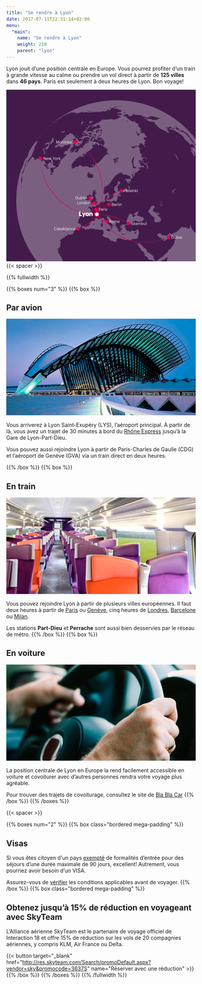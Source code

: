 ```yaml
---
title: "Se rendre à Lyon"
date: 2017-07-11T22:31:14+02:00
menu:
  "main":
    name: "Se rendre à Lyon"
    weight: 210
    parent: "lyon"
---
```

Lyon jouit d’une position centrale en Europe. Vous pourrez profiter d’un train à grande vitesse au calme ou prendre un vol direct à partir de **125 villes** dans **46 pays**. Paris est seulement à deux heures de Lyon. Bon voyage!

![Flights to Lyon](/img/graphics/lyon_flights.png)
{{< spacer >}}

{{% fullwidth %}}

{{% boxes num="3" %}}
{{% box %}}
## Par avion

![Lyon Saint Exupery airport (LYS)](/img/photos/lyon-scene10-Airport.jpg)

Vous arriverez à Lyon Saint-Exupéry (LYS), l’aéroport principal. À partir de là, vous avez un trajet de 30 minutes à bord du [Rh&ocirc;ne&nbsp;Express](https://www.rhonexpress.fr) jusqu’à la Gare de Lyon-Part-Dieu.

Vous pouvez aussi rejoindre Lyon à partir de Paris-Charles de Gaulle (CDG) et l’aéroport de Genève (GVA) via un train direct en deux heures.

{{% /box %}}
{{% box %}}
## En train
![Inside the highspeed train - TGV](/img/photos/lyon-scene11-Train-TGV.jpg)

Vous pouvez rejoindre Lyon à partir de plusieurs villes européennes. Il faut deux heures à partir de
[Paris](https://www.trainline.eu/trains/paris/lyon) ou [Genève](https://www.trainline.eu/trains/geneve-cornavin/lyon), cinq heures de [Londres](http://www.eurostar.com/uk-en/city-breaks/france/lyon), [Barcelone](https://www.trainline.eu/trains/barcelona/lyon) ou [Milan](https://www.trainline.eu/trains/milano/lyon).</p>

Les stations **Part-Dieu** et **Perrache** sont aussi bien desservies par le réseau de métro.
{{% /box %}}
{{% box %}}
## En voiture
![Carpooling](/img/photos/lyon-scene12-Carpooling.jpg)

La position centrale de Lyon en Europe la rend facilement accessible en voiture et covoiturer avec d’autres personnes rendra votre voyage plus agréable.

Pour trouver des trajets de covoiturage, consultez le site de [Bla&nbsp;Bla&nbsp;Car](https://www.blablacar.fr/search?fn=&fc=&tn=Lyon%2C+France)
{{% /box %}}
{{% /boxes %}}

{{< spacer >}}

{{% boxes num="2" %}}
{{% box class="bordered mega-padding" %}}
## Visas

Si vous êtes citoyen d'un pays [exempté](https://www.diplomatie.gouv.fr/fr/venir-en-france/formalites-d-entree-en-france/article/les-etrangers-titulaires-d-un-passeport-ordinaire-dispenses-de-l-obligation-de) de formalités d’entrée pour des séjours d’une durée maximale de 90 jours, excellent! Autrement, vous pourriez avoir besoin d’un VISA.

Assurez-vous de [vérifier](https://www.diplomatie.gouv.fr/fr/venir-en-france/formalites-d-entree-en-france/) les conditions applicables avant de voyager.
{{% /box %}}
{{% box class="bordered mega-padding" %}}

## Obtenez jusqu’à 15% de réduction en voyageant avec SkyTeam

L’Alliance aérienne SkyTeam est le partenaire de voyage officiel de Interaction 18 et offre 15% de réduction sur les vols de 20 compagnies aériennes, y compris KLM, Air&nbsp;France ou Delta.

{{< button target="_blank" href="http://res.skyteam.com/Search/promoDefault.aspx?vendor=sky&promocode=3637S" name="Réserver avec une réduction" >}}
{{% /box %}}
{{% /boxes %}}
{{% /fullwidth %}}
